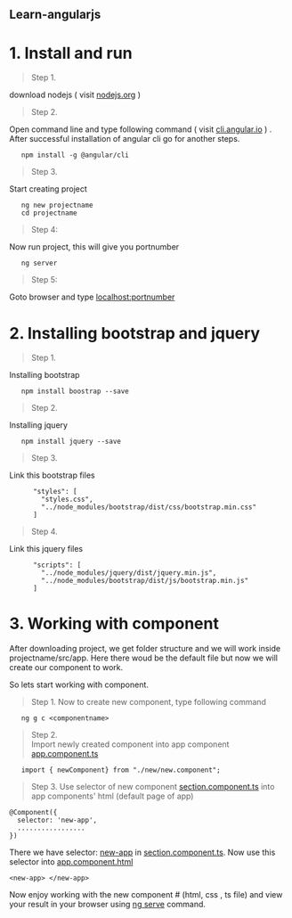 ## Learn-angularjs

# 1. Install and run 

> Step 1. 

download nodejs ( visit [nodejs.org](https://nodejs.org/en/) )

> Step 2.

Open command line and type following command ( visit [cli.angular.io](http://cli.angular.io/)  ) . After successful installation of angular cli go for another steps.

```
   npm install -g @angular/cli
```

> Step 3. 

Start creating project 

```
   ng new projectname
   cd projectname
```

> Step 4: 

Now run project, this will give you portnumber

```
   ng server
```


> Step 5: 

Goto browser and type [localhost:portnumber]()



# 2. Installing bootstrap and jquery 

> Step 1. 

Installing bootstrap 

```
   npm install boostrap --save
```

> Step 2. 

Installing jquery 

```
   npm install jquery --save
```

> Step 3. 

Link this bootstrap  files

```
      "styles": [
        "styles.css",
        "../node_modules/bootstrap/dist/css/bootstrap.min.css"
      ]
```


> Step 4. 

Link this  jquery files 

```
      "scripts": [
        "../node_modules/jquery/dist/jquery.min.js",
        "../node_modules/bootstrap/dist/js/bootstrap.min.js"
      ]
```



# 3. Working with component 

After downloading project, we get folder structure and we will work inside projectname/src/app. Here there woud be the default file but now we will create  our component to work. 

So lets start working with component. 

> Step 1. 
Now to create new component, type following command

```
   ng g c <componentname>

```

> Step 2.  
Import newly created component into app component [app.component.ts]()

```
   import { newComponent} from "./new/new.component";

```

> Step 3. 
Use selector of new component [section.component.ts]() into app components' html (default page of app)

```
@Component({
  selector: 'new-app',
  .................
})

```

There we have selector: [new-app]() in  [section.component.ts](). Now use this selector into [app.component.html]()

```
<new-app> </new-app>

```

Now enjoy working with the new component # (html, css , ts file) and view your result in your browser using [ng serve]() command.

